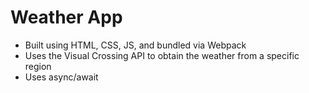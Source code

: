 # Weather App
- Built using HTML, CSS, JS, and bundled via Webpack
- Uses the Visual Crossing API to obtain the weather from a specific region
- Uses async/await

